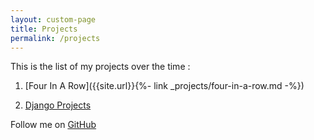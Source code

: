 ```yaml
---
layout: custom-page
title: Projects
permalink: /projects
---
```

  
This is the list of my projects over the time :  
  
1. [Four In A Row]({{site.url}}{%- link _projects/four-in-a-row.md -%})  

2. [Django Projects](https://github.com/niananto/django_projects)  

Follow me on [GitHub](https://github.com/niananto)
